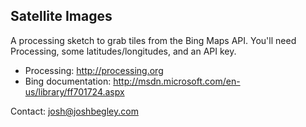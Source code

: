 Satellite Images
--
A processing sketch to grab tiles from the Bing Maps API. You'll need Processing, some latitudes/longitudes, and an API key.

* Processing: <http://processing.org>
* Bing documentation: <http://msdn.microsoft.com/en-us/library/ff701724.aspx>

Contact: josh@joshbegley.com
